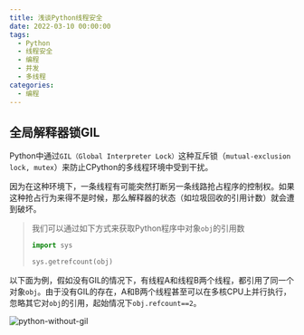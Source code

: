 ```yaml
---
title: 浅谈Python线程安全
date: 2022-03-10 00:00:00
tags:
  - Python
  - 线程安全
  - 编程
  - 并发
  - 多线程
categories:
  - 编程
---
```


## 全局解释器锁GIL

Python中通过`GIL（Global Interpreter Lock）`这种互斥锁（`mutual-exclusion lock, mutex`）来防止CPython的多线程环境中受到干扰。

因为在这种环境下，一条线程有可能突然打断另一条线路抢占程序的控制权。如果这种抢占行为来得不是时候，那么解释器的状态（如垃圾回收的引用计数）就会遭到破坏。

> 我们可以通过如下方式来获取Python程序中对象`obj`的引用数
>
> ```python
> import sys
> 
> sys.getrefcount(obj)
> ```

以下面为例，假如没有GIL的情况下，有线程A和线程B两个线程，都引用了同一个对象`obj`。由于没有GIL的存在，A和B两个线程甚至可以在多核CPU上并行执行，忽略其它对`obj`的引用，起始情况下`obj.refcount==2`。

![python-without-gil](python-without-gil.png)




